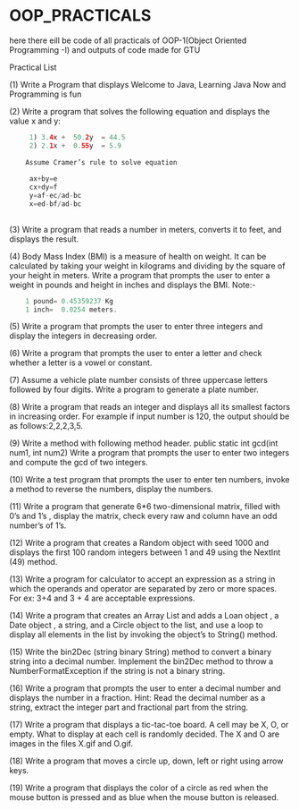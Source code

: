 # OOP_PRACTICALS

here there eill be code of all practicals of OOP-1(Object Oriented Programming -I) and outputs of code made for GTU

Practical List 

(1) Write a Program that displays Welcome to Java, Learning Java Now and Programming is fun

(2) Write a program that solves the following equation and displays the value x and y:
```java
     1) 3.4x +  50.2y  = 44.5 
     2) 2.1x +  0.55y  = 5.9 
    
    Assume Cramer’s rule to solve equation
     
     ax+by=e 
     cx+dy=f 
     y=af-ec/ad-bc
     x=ed-bf/ad-bc 
     

```
(3) Write a program that reads a number in meters, converts it to feet, and displays the result.

(4) Body Mass Index (BMI) is a measure of health on weight. It can be calculated by taking your
weight in kilograms and dividing by the square of your height in meters. Write a program that
prompts the user to enter a weight in pounds and height in inches and displays the BMI.
Note:- 
```java
    1 pound= 0.45359237 Kg  
    1 inch=  0.0254 meters.
```

(5) Write a program that prompts the user to enter three integers and display the integers in decreasing
order.

(6) Write a program that prompts the user to enter a letter and check whether a letter is a vowel or
constant.

(7) Assume a vehicle plate number consists of three uppercase letters followed by four digits. Write a
program to generate a plate number.

(8) Write a program that reads an integer and displays all its smallest factors in increasing order. For
example if input number is 120, the output should be as follows:2,2,2,3,5.

(9) Write a method with following method header.
public static int gcd(int num1, int num2)
Write a program that prompts the user to enter two integers and compute the gcd of two integers.

(10) Write a test program that prompts the user to enter ten numbers, invoke a method to reverse the
numbers, display the numbers.

(11) Write a program that generate 6*6 two-dimensional matrix, filled with 0’s and 1’s , display the
matrix, check every raw and column have an odd number’s of 1’s.

(12) Write a program that creates a Random object with seed 1000 and displays the first 100 random
integers between 1 and 49 using the NextInt (49) method.

(13) Write a program for calculator to accept an expression as a string in which the operands and
operator are separated by zero or more spaces.
For ex: 3+4 and 3 + 4 are acceptable expressions.

(14) Write a program that creates an Array List and adds a Loan object , a Date object , a string, and a
Circle object to the list, and use a loop to display all elements in the list by invoking the object’s to
String() method.

(15) Write the bin2Dec (string binary String) method to convert a binary string into a decimal number.
Implement the bin2Dec method to throw a NumberFormatException if the string is not a binary
string.

(16) Write a program that prompts the user to enter a decimal number and displays the number in a
fraction.
Hint: Read the decimal number as a string, extract the integer part and fractional part from the
string.

(17) Write a program that displays a tic-tac-toe board. A cell may be X, O, or empty. What to display at
each cell is randomly decided. The X and O are images in the files X.gif and O.gif.

(18) Write a program that moves a circle up, down, left or right using arrow keys.

(19) Write a program that displays the color of a circle as red when the mouse button is pressed and as
blue when the mouse button is released.